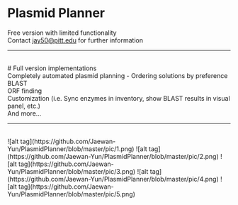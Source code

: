 # Plasmid Planner
Free version with limited functionality
<br>
Contact jay50@pitt.edu for further information
<hr>
<br>
# Full version implementations
<br>
      Completely automated plasmid planning - Ordering solutions by preference
      <br>
      BLAST
      <br>
      ORF finding
      <br>
      Customization (i.e. Sync enzymes in inventory, show BLAST results in visual panel, etc.)
      <br>
      And more...
<hr>
<br>
![alt tag](https://github.com/Jaewan-Yun/PlasmidPlanner/blob/master/pic/1.png)
![alt tag](https://github.com/Jaewan-Yun/PlasmidPlanner/blob/master/pic/2.png)
![alt tag](https://github.com/Jaewan-Yun/PlasmidPlanner/blob/master/pic/3.png)
![alt tag](https://github.com/Jaewan-Yun/PlasmidPlanner/blob/master/pic/4.png)
![alt tag](https://github.com/Jaewan-Yun/PlasmidPlanner/blob/master/pic/5.png)
